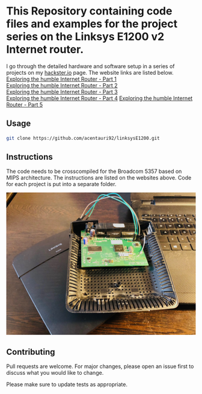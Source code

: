 # This Repository containing code files and examples for the project series on the Linksys E1200 v2 Internet router.
I go through the detailed hardware and software setup in a series of projects on my [hackster.io](https://www.hackster.io/acentauri92/projects) page. The website links are listed below.    
[Exploring the humble Internet Router - Part 1](https://www.hackster.io/acentauri92/exploring-the-humble-internet-router-part-1-75703a)  
[Exploring the humble Internet Router - Part 2](https://www.hackster.io/acentauri92/exploring-the-humble-internet-router-part-2-1321c8)  
[Exploring the humble Internet Router - Part 3](https://www.hackster.io/acentauri92/exploring-the-humble-internet-router-part-3-da5688)  
[Exploring the humble Internet Router - Part 4](https://www.hackster.io/acentauri92/exploring-the-humble-internet-router-part-4-4bd9b3) 
[Exploring the humble Internet Router - Part 5](https://www.hackster.io/acentauri92/exploring-the-humble-internet-router-part-5-056064) 


## Usage
```bash
git clone https://github.com/acentauri92/linksysE1200.git
```
## Instructions
The code needs to be crosscompiled for the Broadcom 5357 based on MIPS architecture. The instructions are listed on the websites above.
Code for each project is put into a separate folder.

![alt text](https://github.com/acentauri92/linksysE1200/blob/master/cover_page.jpg)

## Contributing
Pull requests are welcome. For major changes, please open an issue first to discuss what you would like to change.

Please make sure to update tests as appropriate.
